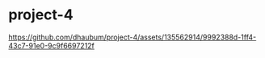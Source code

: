 # project-4
https://github.com/dhaubum/project-4/assets/135562914/9992388d-1ff4-43c7-91e0-9c9f6697212f
